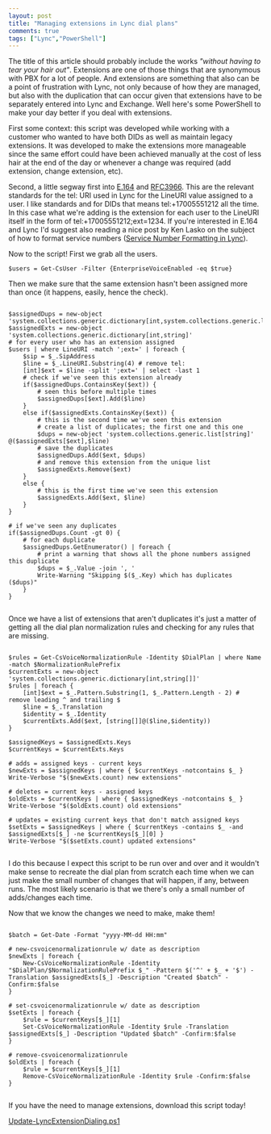 ```yaml
---
layout: post
title: "Managing extensions in Lync dial plans"
comments: true
tags: ["Lync","PowerShell"]
---
```


The title of this article should probably include the works _"without having to tear your hair out"_. Extensions are one of those things that are synonymous with PBX for a lot of people. And extensions are something that also can be a point of frustration with Lync, not only because of how they are managed, but also with the duplication that can occur given that extensions have to be separately entered into Lync and Exchange. Well here's some PowerShell to make your day better if you deal with extensions.

First some context: this script was developed while working with a customer who wanted to have both DIDs as well as maintain legacy extensions. It was developed to make the extensions more manageable since the same effort could have been achieved manually at the cost of less hair at the end of the day or whenever a change was required (add extension, change extension, etc).

Second, a little segway first into [E.164](http://www.itu.int/rec/T-REC-E.164-201011-I/en) and [RFC3966](https://tools.ietf.org/html/rfc3966). This are the relevant standards for the tel: URI used in Lync for the LineURI value assigned to a user. I like standards and for DIDs that means tel:+17005551212 all the time. In this case what we're adding is the extension for each user to the LineURI itself in the form of tel:+17005551212;ext=1234. If you're interested in E.164 and Lync I'd suggest also reading a nice post by Ken Lasko on the subject of how to format service numbers ([Service Number Formatting in Lync](http://ucken.blogspot.ca/2015/01/service-number-formatting-in-lync.html)).

Now to the script! First we grab all the users.

<pre class="hljs powershell"><code>$users = Get-CsUser -Filter {EnterpriseVoiceEnabled -eq $true}</code></pre>

Then we make sure that the same extension hasn't been assigned more than once (it happens, easily, hence the check).

<pre class="hljs powershell"><code>
$assignedDups = new-object 'system.collections.generic.dictionary[int,system.collections.generic.list[string]]'
$assignedExts = new-object 'system.collections.generic.dictionary[int,string]'
# for every user who has an extension assigned
$users | where LineURI -match ';ext=' | foreach {
	$sip = $_.SipAddress
	$line = $_.LineURI.Substring(4) # remove tel:
	[int]$ext = $line -split ';ext=' | select -last 1
	# check if we've seen this extension already
	if($assignedDups.ContainsKey($ext)) {
		# seen this before multiple times
		$assignedDups[$ext].Add($line)
	}
	else if($assignedExts.ContainsKey($ext)) {
		# this is the second time we've seen this extension
		# create a list of duplicates; the first one and this one
		$dups = new-object 'system.collections.generic.list[string]' @($assignedExts[$ext],$line)
		# save the duplicates
		$assignedDups.Add($ext, $dups)
		# and remove this extension from the unique list
		$assignedExts.Remove($ext)
	}
	else {
		# this is the first time we've seen this extension
		$assignedExts.Add($ext, $line)
	}
}

# if we've seen any duplicates
if($assignedDups.Count -gt 0) {
	# for each duplicate
	$assignedDups.GetEnumerator() | foreach {
		# print a warning that shows all the phone numbers assigned this duplicate
		$dups = $_.Value -join ', '
		Write-Warning "Skipping $($_.Key) which has duplicates ($dups)" 
	}
}

</code></pre>

Once we have a list of extensions that aren't duplicates it's just a matter of getting all the dial plan normalization rules and checking for any rules that are missing.

<pre class="hljs powershell"><code>
$rules = Get-CsVoiceNormalizationRule -Identity $DialPlan | where Name -match $NormalizationRulePrefix
$currentExts = new-object 'system.collections.generic.dictionary[int,string[]]'
$rules | foreach {
	[int]$ext = $_.Pattern.Substring(1, $_.Pattern.Length - 2) # remove leading ^ and trailing $
	$line = $_.Translation
	$identity = $_.Identity
	$currentExts.Add($ext, [string[]]@($line,$identity))
}

$assignedKeys = $assignedExts.Keys
$currentKeys = $currentExts.Keys

# adds = assigned keys - current keys
$newExts = $assignedKeys | where { $currentKeys -notcontains $_ }
Write-Verbose "$($newExts.count) new extensions"

# deletes = current keys - assigned keys
$oldExts = $currentKeys | where { $assignedKeys -notcontains $_ }
Write-Verbose "$($oldExts.count) old extensions"

# updates = existing current keys that don't match assigned keys
$setExts = $assignedKeys | where { $currentKeys -contains $_ -and $assignedExts[$_] -ne $currentKeys[$_][0] }
Write-Verbose "$($setExts.count) updated extensions"

</code></pre>

I do this because I expect this script to be run over and over and it wouldn't make sense to recreate the dial plan from scratch each time when we can just make the small number of changes that will happen, if any, between runs. The most likely scenario is that we there's only a small number of adds/changes each time.

Now that we know the changes we need to make, make them!

<pre class="hljs powershell"><code>
$batch = Get-Date -Format "yyyy-MM-dd HH:mm"

# new-csvoicenormalizationrule w/ date as description
$newExts | foreach {
	New-CsVoiceNormalizationRule -Identity "$DialPlan/$NormalizationRulePrefix $_" -Pattern $('^' + $_ + '$') -Translation $assignedExts[$_] -Description "Created $batch" -Confirm:$false
}

# set-csvoicenormalizationrule w/ date as description
$setExts | foreach {
	$rule = $currentKeys[$_][1]
	Set-CsVoiceNormalizationRule -Identity $rule -Translation $assignedExts[$_] -Description "Updated $batch" -Confirm:$false
}

# remove-csvoicenormalizationrule
$oldExts | foreach {
	$rule = $currentKeys[$_][1]
	Remove-CsVoiceNormalizationRule -Identity $rule -Confirm:$false
}

</code></pre>

If you have the need to manage extensions, download this script today!

<a class="download" href="/content/Update-LyncExtensionDialing.ps1"><i class="fa fa-file-text-o"></i> Update-LyncExtensionDialing.ps1 <i class="fa fa-download"></i></a>